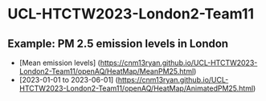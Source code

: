 # UCL-HTCTW2023-London2-Team11

## Example: PM 2.5 emission levels in London 
* [Mean emission levels] (https://cnm13ryan.github.io/UCL-HTCTW2023-London2-Team11/openAQ/HeatMap/MeanPM25.html)
* [2023-01-01 to 2023-06-01] (https://cnm13ryan.github.io/UCL-HTCTW2023-London2-Team11/openAQ/HeatMap/AnimatedPM25.html)
